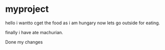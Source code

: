 # myproject
hello 
i wantto cget the food
as i am hungary
now lets go outside for eating.

finally i have ate machurian.


Done my changes
